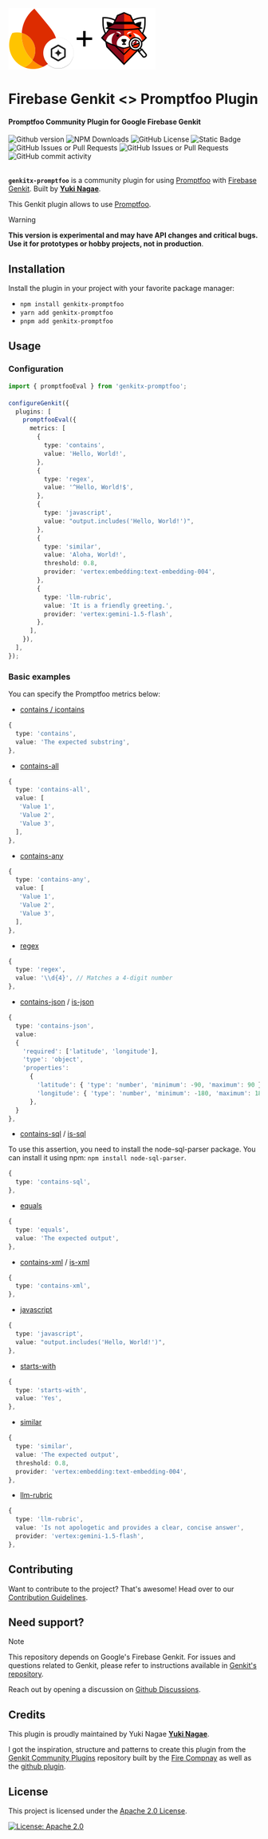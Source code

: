 ![Firebase Genkit + Promptfoo](https://github.com/yukinagae/genkitx-promptfoo/blob/main/assets/genkit-promptfoo.png?raw=true)

<h1>
   Firebase Genkit <> Promptfoo Plugin
</h1>

<h4>Promptfoo Community Plugin for Google Firebase Genkit</h4>

<div>
   <img alt="Github version" src="https://img.shields.io/github/v/release/yukinagae/genkitx-promptfoo">
   <img alt="NPM Downloads" src="https://img.shields.io/npm/dw/genkitx-promptfoo">
   <img alt="GitHub License" src="https://img.shields.io/github/license/yukinagae/genkitx-promptfoo">
   <img alt="Static Badge" src="https://img.shields.io/badge/yes-a?label=maintained">
</div>

<div>
   <img alt="GitHub Issues or Pull Requests" src="https://img.shields.io/github/issues/yukinagae/genkitx-promptfoo?color=blue">
   <img alt="GitHub Issues or Pull Requests" src="https://img.shields.io/github/issues-pr/yukinagae/genkitx-promptfoo?color=blue">
   <img alt="GitHub commit activity" src="https://img.shields.io/github/commit-activity/m/yukinagae/genkitx-promptfoo">
</div>

</br>

**`genkitx-promptfoo`** is a community plugin for using [Promptfoo](https://github.com/promptfoo/promptfoo) with [Firebase Genkit](https://github.com/firebase/genkit).
Built by [**Yuki Nagae**](https://github.com/yukinagae).

This Genkit plugin allows to use [Promptfoo](https://github.com/promptfoo/promptfoo).

> [!WARNING]
> **This version is experimental and may have API changes and critical bugs. Use it for prototypes or hobby projects, not in production**.

## Installation

Install the plugin in your project with your favorite package manager:

- `npm install genkitx-promptfoo`
- `yarn add genkitx-promptfoo`
- `pnpm add genkitx-promptfoo`

## Usage

### Configuration

```typescript
import { promptfooEval } from 'genkitx-promptfoo';

configureGenkit({
  plugins: [
    promptfooEval({
      metrics: [
        {
          type: 'contains',
          value: 'Hello, World!',
        },
        {
          type: 'regex',
          value: '^Hello, World!$',
        },
        {
          type: 'javascript',
          value: "output.includes('Hello, World!')",
        },
        {
          type: 'similar',
          value: 'Aloha, World!',
          threshold: 0.8,
          provider: 'vertex:embedding:text-embedding-004',
        },
        {
          type: 'llm-rubric',
          value: 'It is a friendly greeting.',
          provider: 'vertex:gemini-1.5-flash',
        },
      ],
    }),
  ],
});
```

### Basic examples

You can specify the Promptfoo metrics below:

- [contains / icontains](https://www.promptfoo.dev/docs/configuration/expected-outputs/deterministic/#contains)

```typescript
{
  type: 'contains',
  value: 'The expected substring',
},
```

- [contains-all](https://www.promptfoo.dev/docs/configuration/expected-outputs/deterministic/#contains-all)

```typescript
{
  type: 'contains-all',
  value: [
   'Value 1',
   'Value 2',
   'Value 3',
  ],
},
```

- [contains-any](https://www.promptfoo.dev/docs/configuration/expected-outputs/deterministic/#contains-any)

```typescript
{
  type: 'contains-any',
  value: [
   'Value 1',
   'Value 2',
   'Value 3',
  ],
},
```

- [regex](https://www.promptfoo.dev/docs/configuration/expected-outputs/deterministic/#regex)

```typescript
{
  type: 'regex',
  value: '\\d{4}', // Matches a 4-digit number
},
```

- [contains-json](https://www.promptfoo.dev/docs/configuration/expected-outputs/deterministic/#contains-json) / [is-json](https://www.promptfoo.dev/docs/configuration/expected-outputs/deterministic/#is-json)

```typescript
{
  type: 'contains-json',
  value:
  {
    'required': ['latitude', 'longitude'],
    'type': 'object',
    'properties':
      {
        'latitude': { 'type': 'number', 'minimum': -90, 'maximum': 90 },
        'longitude': { 'type': 'number', 'minimum': -180, 'maximum': 180 },
      },
  }
},
```

- [contains-sql](https://www.promptfoo.dev/docs/configuration/expected-outputs/deterministic/#contains-sql) / [is-sql](https://www.promptfoo.dev/docs/configuration/expected-outputs/deterministic/#is-sql)

To use this assertion, you need to install the node-sql-parser package. You can install it using npm: `npm install node-sql-parser`.

```typescript
{
  type: 'contains-sql',
},
```

- [equals](https://www.promptfoo.dev/docs/configuration/expected-outputs/deterministic/#equality)

```typescript
{
  type: 'equals',
  value: 'The expected output',
},
```

- [contains-xml](https://www.promptfoo.dev/docs/configuration/expected-outputs/deterministic/#contains-xml) / [is-xml](https://www.promptfoo.dev/docs/configuration/expected-outputs/deterministic/#is-xml)

```typescript
{
  type: 'contains-xml',
},
```

- [javascript](https://www.promptfoo.dev/docs/configuration/expected-outputs/javascript/)

```typescript
{
  type: 'javascript',
  value: "output.includes('Hello, World!')",
},
```

- [starts-with](https://www.promptfoo.dev/docs/configuration/expected-outputs/deterministic/#starts-with)

```typescript
{
  type: 'starts-with',
  value: 'Yes',
},
```

- [similar](https://www.promptfoo.dev/docs/configuration/expected-outputs/similar/)

```typescript
{
  type: 'similar',
  value: 'The expected output',
  threshold: 0.8,
  provider: 'vertex:embedding:text-embedding-004',
},
```

- [llm-rubric](https://www.promptfoo.dev/docs/configuration/expected-outputs/model-graded/llm-rubric/)

```typescript
{
  type: 'llm-rubric',
  value: 'Is not apologetic and provides a clear, concise answer',
  provider: 'vertex:gemini-1.5-flash',
},
```

## Contributing

Want to contribute to the project? That's awesome! Head over to our [Contribution Guidelines](https://github.com/yukinagae/genkitx-promptfoo/blob/main/CONTRIBUTING.md).

## Need support?

> [!NOTE]  
> This repository depends on Google's Firebase Genkit. For issues and questions related to Genkit, please refer to instructions available in [Genkit's repository](https://github.com/firebase/genkit).

Reach out by opening a discussion on [Github Discussions](https://github.com/yukinagae/genkitx-promptfoo/discussions).

## Credits

This plugin is proudly maintained by Yuki Nagae [**Yuki Nagae**](https://github.com/yukinagae).

I got the inspiration, structure and patterns to create this plugin from the [Genkit Community Plugins](https://github.com/TheFireCo/genkit-plugins) repository built by the [Fire Compnay](https://github.com/TheFireCo) as well as the [github plugin](https://github.com/xavidop/genkitx-github).

## License

This project is licensed under the [Apache 2.0 License](https://github.com/yukinagae/genkitx-promptfoo/blob/main/LICENSE).

[![License: Apache 2.0](https://img.shields.io/badge/License-Apache%202%2E0-lightgrey.svg)](https://github.com/yukinagae/genkitx-promptfoo/blob/main/LICENSE)
